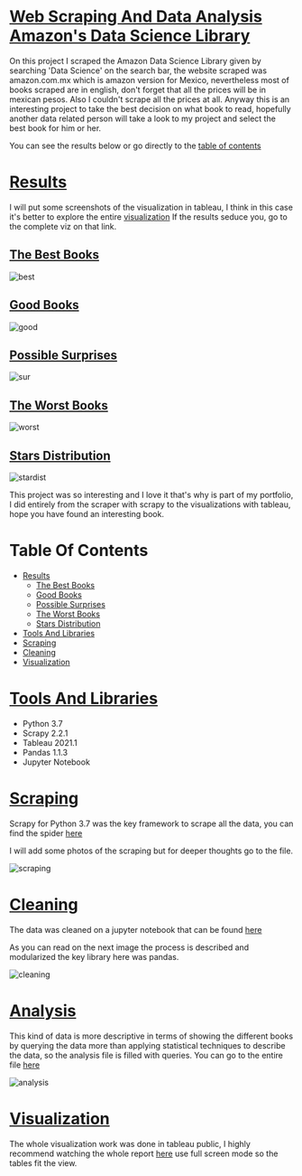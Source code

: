 # [Web Scraping And Data Analysis Amazon's Data Science Library](#Table-Of-Contents)
On this project I scraped the Amazon Data Science Library given by searching 'Data Science' on the search bar, the website scraped was amazon.com.mx which is amazon version for Mexico, nevertheless most of books scraped are in english, don't forget that all the prices will be in mexican pesos. Also I couldn't scrape all the prices at all. 
Anyway this is an interesting project to take the best decision on what book to read, hopefully another data related person will take a look to my project and select the best book for him or her.

You can see the results below or go directly to the [table of contents](#Table-Of-Contents)

# [Results](#Table-Of-Contents)
I will put some screenshots of the visualization in tableau, I think in this case it's better to explore the entire [visualization](https://public.tableau.com/views/DataScienceLibraryViz/Story1?:language=es&:display_count=y&publish=yes&:origin=viz_share_link)
If the results seduce you, go to the complete viz on that link.

## [The Best Books](#Table-Of-Contents)

![best](https://user-images.githubusercontent.com/58957744/116431835-c189b200-a80d-11eb-8d52-e9a4e8d09998.png)

## [Good Books](#Table-Of-Contents) 

![good](https://user-images.githubusercontent.com/58957744/116431839-c2224880-a80d-11eb-904c-50cf7cef916b.png)

## [Possible Surprises](#Table-Of-Contents)

![sur](https://user-images.githubusercontent.com/58957744/116431845-c2badf00-a80d-11eb-804e-050e8285031a.png)

## [The Worst Books](#Table-Of-Contents)

![worst](https://user-images.githubusercontent.com/58957744/116431849-c3537580-a80d-11eb-9d7b-3bcc4fb6ac74.png)

## [Stars Distribution](#Table-Of-Contents)

![stardist](https://user-images.githubusercontent.com/58957744/116432025-ebdb6f80-a80d-11eb-94a2-b03260e1be19.png)

This project was so interesting and I love it that's why is part of my portfolio, I did entirely from the scraper with scrapy to the visualizations with tableau, hope you have found an interesting book.

# Table Of Contents
* [Results](#Results)
    * [The Best Books](#The-Best-Books)
    * [Good Books](#Good-Books)
    * [Possible Surprises](#Possible-Surprises)
    * [The Worst Books](#The-Worst-Books)
    * [Stars Distribution](#Stars-Distribution)
* [Tools And Libraries](#Tools-And-Libraries)
* [Scraping](#Scraping)
* [Cleaning](#Cleaning)
* [Visualization](#Visualization)

# [Tools And Libraries](#Table-Of-Contents)
* Python 3.7
* Scrapy 2.2.1
* Tableau 2021.1
* Pandas 1.1.3
* Jupyter Notebook


# [Scraping](#Table-Of-Contents)
Scrapy for Python 3.7 was the key framework to scrape all the data, you can find the spider [here](https://github.com/JorgePablol/Web-Scraping-and-Data-Analysis-with-Tableau/blob/master/scraper/scraper/spiders/books.py)

I will add some photos of the scraping but for deeper thoughts go to the file.

![scraping](https://user-images.githubusercontent.com/58957744/116435952-86897d80-a811-11eb-8236-521fd646cd00.png)

# [Cleaning](#Table-Of-Contents)
The data was cleaned on a jupyter notebook that can be found [here](https://github.com/JorgePablol/Web-Scraping-and-Data-Analysis-with-Tableau/blob/master/scraper/scraper/spiders/Wrangling.ipynb) 

As you can read on the next image the process is described and modularized the key library here was pandas.

![cleaning](https://user-images.githubusercontent.com/58957744/116435956-87221400-a811-11eb-94b0-e5a3af5e13e6.png)

# [Analysis](#Table-Of-Contents)
This kind of data is more descriptive in terms of showing the different books by querying the data more than applying statistical techniques to describe the data, so the analysis file is filled with queries. You can go to the entire file [here](https://github.com/JorgePablol/Web-Scraping-and-Data-Analysis-with-Tableau/blob/master/scraper/scraper/spiders/Data_Analysis_MX_2.ipynb)

![analysis](https://user-images.githubusercontent.com/58957744/116435954-87221400-a811-11eb-9ae8-33478fb8817a.png)

# [Visualization](#Table-Of-Contents)
The whole visualization work was done in tableau public, I highly recommend watching the whole report [here](https://public.tableau.com/views/DataScienceLibraryViz/Story1?:language=es&:display_count=y&publish=yes&:origin=viz_share_link) use full screen mode so the tables fit the view.
